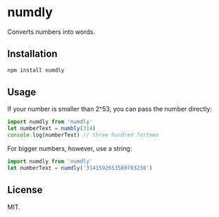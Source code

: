 # numdly

Converts numbers into words.

## Installation

```bash
npm install numdly
```

## Usage

If your number is smaller than 2^53, you can pass the number directly:

```js
import numdly from 'numdly'
let numberText = numbly(314)
console.log(numberText) // three hundred forteen
```

For bigger numbers, however, use a string:

```js
import numdly from 'numdly'
let numberText = numdly('3141592653589793238')
```

## License

MIT.